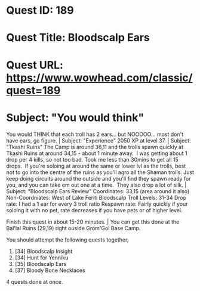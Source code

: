 # Quest ID: 189
# Quest Title: Bloodscalp Ears
# Quest URL: https://www.wowhead.com/classic/quest=189
# Subject: "You would think"
You would THINK that each troll has 2 ears... but NOOOOO... most don't have ears, go figure. | Subject: "Experience"
2050 XP at level 37. | Subject: "Tkashi Ruins"
The Camp is around 36,11 and the trolls spawn quickly at Tkashi Ruins at around 34,15 - about 1 minute away.  I was getting about 1 drop per 4 kills, so not too bad. Took me less than 30mins to get all 15 drops.  If you're soloing at around the same or lower lvl as the trolls, best not to go into the centre of the ruins as you'll agro all the Shaman trolls. Just keep doing circuits around the outside and you'll find they spawn ready for you, and you can take em out one at a time.  They also drop a lot of silk. | Subject: "Bloodscalp Ears Review"
Coordinates: 33,15 (area around it also)
Non-Coordniates: West of Lake Feriti
Bloodscalp Troll Levels: 31-34
Drop rate: I had a 1 ear for every 3 troll ratio
Respawn rate: Fairly quickly if your soloing it with no pet, rate decreases if you have pets or of higher level.

Finish this quest in about 15-20 minutes. | You can get this done at the Bal'lal Ruins (29,19) right ouside Grom'Gol Base Camp.

You should attempt the following quests together,

1) [34] Bloodscalp Insight
2) [34] Hunt for Yenniku
3) [35] Bloodscalp Ears
4) [37] Bloody Bone Necklaces

4 quests done at once.